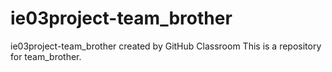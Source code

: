 # ie03project-team_brother
ie03project-team_brother created by GitHub Classroom
This is a repository for team_brother.
